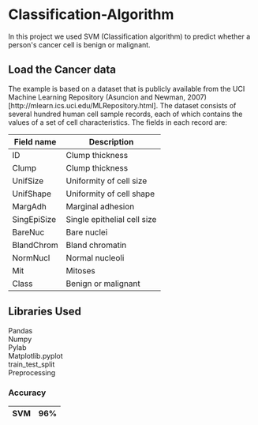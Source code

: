 # Classification-Algorithm
In this project we used SVM (Classification algorithm) to predict whether a person's cancer cell is benign or malignant.<br>
<h2 id="load_dataset">Load the Cancer data</h2>
The example is based on a dataset that is publicly available from the UCI Machine Learning Repository (Asuncion and Newman, 2007)[http://mlearn.ics.uci.edu/MLRepository.html]. The dataset consists of several hundred human cell sample records, each of which contains the values of a set of cell characteristics. The fields in each record are:

|Field name|Description|
|--- |--- |
|ID|Clump thickness|
|Clump|Clump thickness|
|UnifSize|Uniformity of cell size|
|UnifShape|Uniformity of cell shape|
|MargAdh|Marginal adhesion|
|SingEpiSize|Single epithelial cell size|
|BareNuc|Bare nuclei|
|BlandChrom|Bland chromatin|
|NormNucl|Normal nucleoli|
|Mit|Mitoses|
|Class|Benign or malignant|<br>
## Libraries Used
  Pandas<br>
  Numpy<br>
  Pylab<br>
  Matplotlib.pyplot<br>
  train_test_split<br>
  Preprocessing<br>
### Accuracy
|SVM|96%|
|--- |--- |
